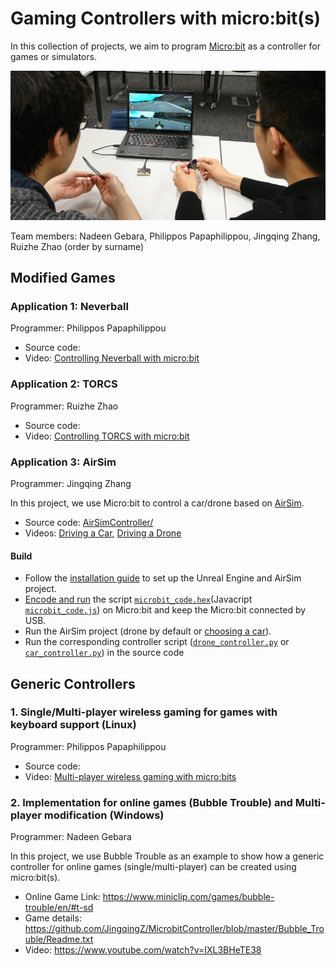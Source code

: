 # Gaming Controllers with micro:bit(s)

In this collection of projects, we aim to program [Micro:bit](http://microbit.org) as a controller for games or simulators.

![alt text](https://github.com/JingqingZ/MicrobitController/blob/master/featured-image.jpg)

Team members: Nadeen Gebara, Philippos Papaphilippou, Jingqing Zhang, Ruizhe Zhao (order by surname)

## Modified Games

### Application 1: Neverball

Programmer: Philippos Papaphilippou

* Source code: 
* Video: [Controlling Neverball with micro:bit](https://www.youtube.com/watch?v=hTfFDC1JrFI)

### Application 2: TORCS

Programmer: Ruizhe Zhao

* Source code: 
* Video: [Controlling TORCS with micro:bit](https://www.youtube.com/watch?v=RPB93Nunz84)

### Application 3: AirSim

Programmer: Jingqing Zhang

In this project, we use Micro:bit to control a car/drone based on [AirSim](https://github.com/Microsoft/AirSim).

* Source code: [AirSimController/](AirSimController/)
* Videos: [Driving a Car](https://youtu.be/zstsjKxvT5Q), [Driving a Drone](https://youtu.be/9aTPj4cjNWE)

#### Build
* Follow the [installation guide](https://github.com/Microsoft/AirSim) to set up the Unreal Engine and AirSim project.
* [Encode and run](https://www.microbit.co.uk/device/usb) the script [`microbit_code.hex`](AirSimController/microbit_code.hex)(Javacript [`microbit_code.js`](AirSimController/microbit_code.js)) on Micro:bit and keep the Micro:bit connected by USB.
* Run the AirSim project (drone by default or [choosing a car](https://github.com/Microsoft/AirSim/blob/master/docs/using_car.md)).
* Run the corresponding controller script ([`drone_controller.py`](AirSimController/drone_controller.py) or [`car_controller.py`](AirSimController/car_controller.py)) in the source code

## Generic Controllers

### 1. Single/Multi-player wireless gaming for games with keyboard support (Linux)
Programmer: Philippos Papaphilippou

* Source code: 
* Video: [Multi-player wireless gaming with micro:bits](https://www.youtube.com/watch?v=YR-1VejseQA)

### 2. Implementation for online games (Bubble Trouble) and Multi-player modification (Windows)
Programmer: Nadeen Gebara

In this project, we use Bubble Trouble as an example to show how a generic controller for online games (single/multi-player) can be created using micro:bit(s).

* Online Game Link: https://www.miniclip.com/games/bubble-trouble/en/#t-sd
* Game details: https://github.com/JingqingZ/MicrobitController/blob/master/Bubble_Trouble/Readme.txt
* Video: https://www.youtube.com/watch?v=IXL3BHeTE38



